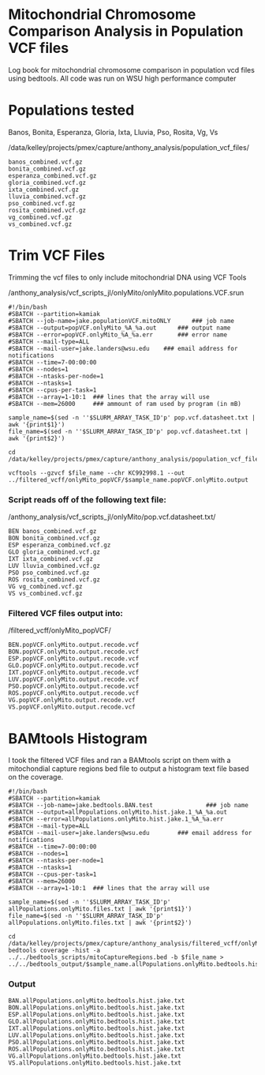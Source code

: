 # Mitochondrial Chromosome Comparison Analysis in Population VCF files 
Log book for mitochondrial chromosome comparison in population vcd files using bedtools. All code was run on WSU high performance computer



# Populations tested
Banos, Bonita, Esperanza, Gloria, Ixta, Lluvia, Pso, Rosita, Vg, Vs

/data/kelley/projects/pmex/capture/anthony_analysis/population_vcf_files/

	banos_combined.vcf.gz
	bonita_combined.vcf.gz
	esperanza_combined.vcf.gz
	gloria_combined.vcf.gz
	ixta_combined.vcf.gz
	lluvia_combined.vcf.gz
	pso_combined.vcf.gz
	rosita_combined.vcf.gz
	vg_combined.vcf.gz
	vs_combined.vcf.gz

# Trim VCF Files
Trimming the vcf files to only include mitochondrial DNA using VCF Tools


/anthony_analysis/vcf_scripts_jl/onlyMito/onlyMito.populations.VCF.srun

	#!/bin/bash
	#SBATCH --partition=kamiak
	#SBATCH --job-name=jake.populationVCF.mitoONLY		### job name
	#SBATCH --output=popVCF.onlyMito_%A_%a.out 		### output name
	#SBATCH --error=popVCF.onlyMito_%A_%a.err 		### error name
	#SBATCH --mail-type=ALL
	#SBATCH --mail-user=jake.landers@wsu.edu 	### email address for notifications
	#SBATCH --time=7-00:00:00
	#SBATCH --nodes=1
	#SBATCH --ntasks-per-node=1
	#SBATCH --ntasks=1
	#SBATCH --cpus-per-task=1
	#SBATCH --array=1-10:1	### lines that the array will use
	#SBATCH --mem=26000		### ammount of ram used by program (in mB)

	sample_name=$(sed -n ''$SLURM_ARRAY_TASK_ID'p' pop.vcf.datasheet.txt | awk '{print$1}')
	file_name=$(sed -n ''$SLURM_ARRAY_TASK_ID'p' pop.vcf.datasheet.txt | awk '{print$2}')

	cd /data/kelley/projects/pmex/capture/anthony_analysis/population_vcf_files/

	vcftools --gzvcf $file_name --chr KC992998.1 --out ../filtered_vcff/onlyMito_popVCF/$sample_name.popVCF.onlyMito.output


### Script reads off of the following text file:

/anthony_analysis/vcf_scripts_jl/onlyMito/pop.vcf.datasheet.txt/

	BEN banos_combined.vcf.gz 
	BON bonita_combined.vcf.gz 
	ESP esperanza_combined.vcf.gz 
	GLO gloria_combined.vcf.gz 
	IXT ixta_combined.vcf.gz 
	LUV lluvia_combined.vcf.gz 
	PSO pso_combined.vcf.gz 
	ROS rosita_combined.vcf.gz 
	VG vg_combined.vcf.gz 
	VS vs_combined.vcf.gz 

### Filtered VCF files output into:

/filtered_vcff/onlyMito_popVCF/

	BEN.popVCF.onlyMito.output.recode.vcf
	BON.popVCF.onlyMito.output.recode.vcf
	ESP.popVCF.onlyMito.output.recode.vcf
	GLO.popVCF.onlyMito.output.recode.vcf
	IXT.popVCF.onlyMito.output.recode.vcf
	LUV.popVCF.onlyMito.output.recode.vcf
	PSO.popVCF.onlyMito.output.recode.vcf
	ROS.popVCF.onlyMito.output.recode.vcf
	VG.popVCF.onlyMito.output.recode.vcf
	VS.popVCF.onlyMito.output.recode.vcf

# BAMtools Histogram

I took the filtered VCF files and ran a BAMtools script on them with a mitochondial capture regions bed file to output a histogram text file based on the coverage. 

	#!/bin/bash
	#SBATCH --partition=kamiak
	#SBATCH --job-name=jake.bedtools.BAN.test               ### job name
	#SBATCH --output=allPopulations.onlyMito.hist.jake.1_%A_%a.out
	#SBATCH --error=allPopulations.onlyMito.hist.jake.1_%A_%a.err
	#SBATCH --mail-type=ALL
	#SBATCH --mail-user=jake.landers@wsu.edu        ### email address for notifications
	#SBATCH --time=7-00:00:00
	#SBATCH --nodes=1
	#SBATCH --ntasks-per-node=1
	#SBATCH --ntasks=1
	#SBATCH --cpus-per-task=1
	#SBATCH --mem=26000
	#SBATCH --array=1-10:1  ### lines that the array will use

	sample_name=$(sed -n ''$SLURM_ARRAY_TASK_ID'p' allPopulations.onlyMito.files.txt | awk '{print$1}')
	file_name=$(sed -n ''$SLURM_ARRAY_TASK_ID'p' allPopulations.onlyMito.files.txt | awk '{print$2}')

	cd /data/kelley/projects/pmex/capture/anthony_analysis/filtered_vcff/onlyMito_popVCF/
	bedtools coverage -hist -a ../../bedtools_scripts/mitoCaptureRegions.bed -b $file_name > ../../bedtools_output/$sample_name.allPopulations.onlyMito.bedtools.hist.jake.txt

### Output

	BAN.allPopulations.onlyMito.bedtools.hist.jake.txt
	BON.allPopulations.onlyMito.bedtools.hist.jake.txt
	ESP.allPopulations.onlyMito.bedtools.hist.jake.txt
	GLO.allPopulations.onlyMito.bedtools.hist.jake.txt
	IXT.allPopulations.onlyMito.bedtools.hist.jake.txt
	LUV.allPopulations.onlyMito.bedtools.hist.jake.txt
	PSO.allPopulations.onlyMito.bedtools.hist.jake.txt
	ROS.allPopulations.onlyMito.bedtools.hist.jake.txt
	VG.allPopulations.onlyMito.bedtools.hist.jake.txt
	VS.allPopulations.onlyMito.bedtools.hist.jake.txt




